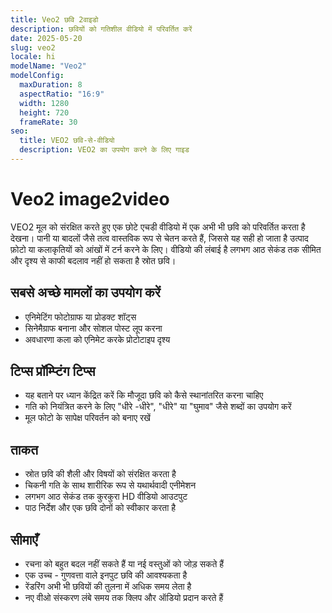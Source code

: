 ```yaml
---
title: Veo2 छवि 2वाइडो
description: छवियों को गतिशील वीडियो में परिवर्तित करें
date: 2025-05-20
slug: veo2
locale: hi
modelName: "Veo2"
modelConfig:
  maxDuration: 8
  aspectRatio: "16:9"
  width: 1280
  height: 720
  frameRate: 30
seo:
  title: VEO2 छवि-से-वीडियो
  description: VEO2 का उपयोग करने के लिए गाइड
---
```

# Veo2 image2video

VEO2 मूल को संरक्षित करते हुए एक छोटे एचडी वीडियो में एक अभी भी छवि को परिवर्तित करता है
देखना। पानी या बादलों जैसे तत्व वास्तविक रूप से चेतन करते हैं, जिससे यह सही हो जाता है
उत्पाद फ़ोटो या कलाकृतियों को आंखों में टर्न करने के लिए। वीडियो की लंबाई है
लगभग आठ सेकंड तक सीमित और दृश्य से काफी बदलाव नहीं हो सकता है
स्रोत छवि।

## सबसे अच्छे मामलों का उपयोग करें
- एनिमेटिंग फोटोग्राफ या प्रोडक्ट शॉट्स
- सिनेमैग्राफ बनाना और सोशल पोस्ट लूप करना
- अवधारणा कला को एनिमेट करके प्रोटोटाइप दृश्य

## टिप्स प्रॉम्प्टिंग टिप्स
- यह बताने पर ध्यान केंद्रित करें कि मौजूदा छवि को कैसे स्थानांतरित करना चाहिए
- गति को नियंत्रित करने के लिए "धीरे -धीरे", "धीरे" या "घुमाव" जैसे शब्दों का उपयोग करें
- मूल फोटो के सापेक्ष परिवर्तन को बनाए रखें

## ताकत
- स्रोत छवि की शैली और विषयों को संरक्षित करता है
- चिकनी गति के साथ शारीरिक रूप से यथार्थवादी एनीमेशन
- लगभग आठ सेकंड तक कुरकुरा HD वीडियो आउटपुट
- पाठ निर्देश और एक छवि दोनों को स्वीकार करता है

## सीमाएँ
- रचना को बहुत बदल नहीं सकते हैं या नई वस्तुओं को जोड़ सकते हैं
- एक उच्च - गुणवत्ता वाले इनपुट छवि की आवश्यकता है
- रेंडरिंग अभी भी छवियों की तुलना में अधिक समय लेता है
- नए वीओ संस्करण लंबे समय तक क्लिप और ऑडियो प्रदान करते हैं
